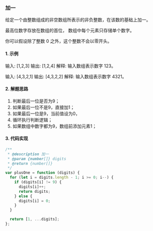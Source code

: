 ### 加一

给定一个由整数组成的非空数组所表示的非负整数，在该数的基础上加一。

最高位数字存放在数组的首位， 数组中每个元素只存储单个数字。

你可以假设除了整数 0 之外，这个整数不会以零开头。

#### 1. 示例

输入: [1,2,3]
输出: [1,2,4]
解释: 输入数组表示数字 123。

输入: [4,3,2,1]
输出: [4,3,2,2]
解释: 输入数组表示数字 4321。

#### 2. 解题思路

  1. 判断最后一位是否为9；
  2. 如果最后一位不是9，直接加1；
  3. 如果最后一位是9，当前值设为0，
  4. 循环执行判断逻辑；
  4. 如果数组中数字都为9，数组前添加元素1；

#### 3. 代码实现

```js
/**
 * @description 加一
 * @param {number[]} digits
 * @return {number[]}
 */
var plusOne = function (digits) {
  for (let i = digits.length - 1; i >= 0; i--) {
    if (digits[i] != 9) {
      digits[i]++;
      return digits;
    } else {
      digits[i] = 0; 
    }
  }

  return [1, ...digits];
};
```